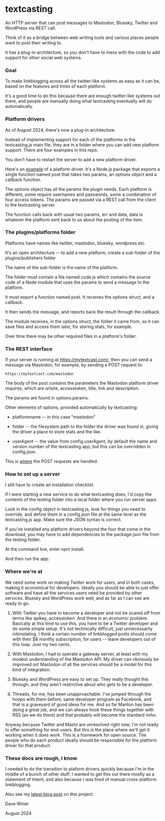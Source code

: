 # textcasting

An HTTP server that can post messages to Mastodon, Bluesky, Twitter and WordPress via REST call. 

Think of it as a bridge between web writing tools and various places people want to post their writing to.

It has a plug-in architecture, so you don't have to mess with the code to add support for other social web systems.

### Goal

To make linkblogging across all the twitter-like systems as easy as it can be, based on the features and limits of each platform.

It's a good time to do this because there are enough twitter-like systems out there, and people are manually doing what textcasting eventually will do automatically.

### Platform drivers

As of August 2024, there's now a plug-in architecture. 

Instead of implementing support for each of the platforms in the textcasting.js main file, they are in a folder where you can add new platform support. There are four examples in this repo.

You don't have to restart the server to add a new platform driver. 

Here's an <a href="https://github.com/scripting/textcasting/blob/main/plugins/platforms/mastodon/code.js">example</a> of a platform driver. It's a Node.js package that exports a single function named post that takes two params, an options object and a callback function.

The options object has all the params the plugin needs. Each platform is different, some require usernames and passwords, some a combination of four access tokens. The params  are passed via a REST call from the client to the textcasting server. 

The function calls back with usual two params, err and data, data is whatever the platform sent back to us about the posting of the item. 

### The plugins/platforms folder

Platforms have names like twitter, mastodon, bluesky, wordpress etc. 

It's an open architecture -- to add a new platform, create a sub-folder of the plugins/publishers folder

The name of the sub-folder is the name of the platform.

The folder must contain a file named code.js which contains the source code of a Node module that uses the params to send a message to the platform. 

It must export a function named post. It receives the options struct, and a callback. 

It then sends the message, and reports back the result through the callback.

The module receives, in the options struct, the folder it came from, so it can save files and access them later, for storing stats, for example. 

Over time there may be other required files in a platform's folder. 

### The REST interface

If your server is running at https://mytextcast.com/, then you can send a message via Mastodon, for example, by sending a POST request to:

`https://mytextcast.com/mastodon`

The body of the post contains the parameters the Mastodon platform driver requires, which are urlsite, accesstoken, title, link and description.

The params are found in options.params. 

Other elements of options, provided automatically by textcasting: 

* platformname -- in this case "mastodon"

* folder -- the filesystem path to the folder the driver was found in, giving the driver a place to store stats and the like.

* userAgent -- the value from config.userAgent, by default the name and version number of the textcasting app, but this can be overridden in config.json.

This is <a href="https://github.com/scripting/textcasting/blob/main/textcasting.js#L146">where</a> the POST requests are handled. 

### How to set up a server

I still have to create an installation checklist.

 If I were starting a new service to do what textcasting does, I'd copy the contents of the testing folder into a local folder where you run server apps. 

Look in the config object in textcasting.js, look for things you need to override, and define them in a config.json file at the same level as the textcasting.js app. Make sure the JSON syntax is correct. 

If you've installed any platform drivers beyond the four that come in the download, you may have to add dependencies to the package.json file from the testing folder.

At the command line, enter npm install. 

And then run the app. 

### Where we're at

We need some work on making Twitter work for users, and in both cases, making it economical for developers. Ideally you should be able to just offer software and have all the services users need be provided by other services. Bluesky and WordPress work well, and as far as I can see are ready to go.

1. With Twitter you have to become a developer and not be scared off from terms like apikey, accesstoken. And there is an economic problem. Basically at this time to use this, you have to be a Twitter developer and do some simple setup. It's not technically difficult, just unnecessarily intimidating. I think a certain number of linkblogged posts should come with their $8 monthy subscription, for users -- leave developers out of this loop. Just my two cents. 

2. With Mastodon, I had to operate a gateway server, at least with my modest understanding of the Mastodon API. My driver can obviously be improved on! Mastodon of all the services should be a model for this kind of integration.

3. Bluesky and WordPress are easy to set up. They really thought this through, and they aren't restrictive about who gets to be a developer.

4. Threads, for me, has been unapproachable. I've jumped through the hoops with them before, same developer program as Facebook, and that is a graveyard of good ideas for me. And so far Manton has been doing a great job, and we can always hook these things together with RSS (as we do there) and that probably will become the standard imho. 

Anyway because Twitter and Masto are unresolved right now, I'm not ready to offer something for end-users. But this is the place where we'll get it working when it does work. This is a framework for open source. The people who do each product ideally should be responsible for the platform driver for that product. 

### These docs are rough, I know

I needed to do the transition to plaform drivers quickly because I'm in the middle of a bunch of other stuff. I wanted to get this out there mostly as a statement of intent, and also because I was tired of manual cross-platform linkblogging. 

Also see my <a href="http://scripting.com/2024/08/31/141919.html?title=plaformDrivers">latest blog post</a> on this project. 

Dave Winer

August 2024

